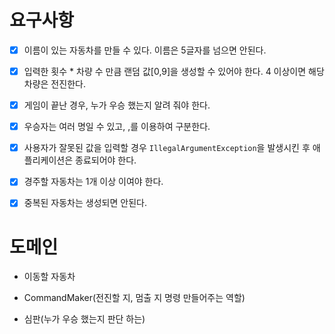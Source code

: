 # 요구사항

-[x] 이름이 있는 자동차를 만들 수 있다. 이름은 5글자를 넘으면 안된다.

-[x] 입력한 횟수 * 차량 수 만큼 랜덤 값[0,9]을 생성할 수 있어야 한다. 4 이상이면 해당 차량은 전진한다.

-[x] 게임이 끝난 경우, 누가 우승 했는지 알려 줘야 한다.

-[x] 우승자는 여러 명일 수 있고, ,를 이용하여 구분한다.

-[x] 사용자가 잘못된 값을 입력할 경우 `IllegalArgumentException`을 발생시킨 후 애플리케이션은 종료되어야 한다.

-[x] 경주할 자동차는 1개 이상 이여야 한다.

-[x] 중복된 자동차는 생성되면 안된다. 

# 도메인

- 이동할 자동차

- CommandMaker(전진할 지, 멈출 지 명령 만들어주는 역할)

- 심판(누가 우승 했는지 판단 하는)